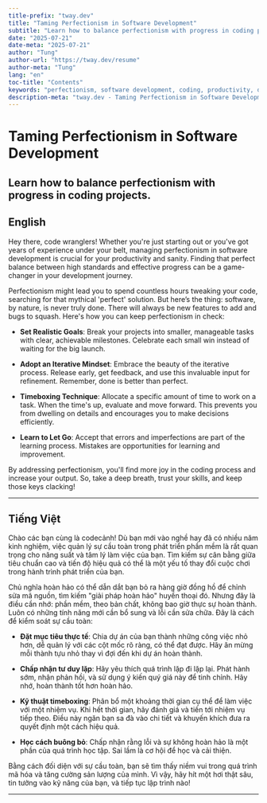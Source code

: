 ```yaml
---
title-prefix: "tway.dev"
title: "Taming Perfectionism in Software Development"
subtitle: "Learn how to balance perfectionism with progress in coding projects."
date: "2025-07-21"
date-meta: "2025-07-21"
author: "Tung"
author-url: "https://tway.dev/resume"
author-meta: "Tung"
lang: "en"
toc-title: "Contents"
keywords: "perfectionism, software development, coding, productivity, developer mindset"
description-meta: "tway.dev - Taming Perfectionism in Software Development - Learn how to balance perfectionism with progress in coding projects."
---
```


# Taming Perfectionism in Software Development
## Learn how to balance perfectionism with progress in coding projects.

## English
Hey there, code wranglers! Whether you're just starting out or you've got years of experience under your belt, managing perfectionism in software development is crucial for your productivity and sanity. Finding that perfect balance between high standards and effective progress can be a game-changer in your development journey.

Perfectionism might lead you to spend countless hours tweaking your code, searching for that mythical 'perfect' solution. But here’s the thing: software, by nature, is never truly done. There will always be new features to add and bugs to squash. Here's how you can keep perfectionism in check:

- **Set Realistic Goals**: Break your projects into smaller, manageable tasks with clear, achievable milestones. Celebrate each small win instead of waiting for the big launch.

- **Adopt an Iterative Mindset**: Embrace the beauty of the iterative process. Release early, get feedback, and use this invaluable input for refinement. Remember, done is better than perfect.

- **Timeboxing Technique**: Allocate a specific amount of time to work on a task. When the time's up, evaluate and move forward. This prevents you from dwelling on details and encourages you to make decisions efficiently.

- **Learn to Let Go**: Accept that errors and imperfections are part of the learning process. Mistakes are opportunities for learning and improvement.

By addressing perfectionism, you'll find more joy in the coding process and increase your output. So, take a deep breath, trust your skills, and keep those keys clacking!

---

## Tiếng Việt
Chào các bạn cùng là codecảnh! Dù bạn mới vào nghề hay đã có nhiều năm kinh nghiệm, việc quản lý sự cầu toàn trong phát triển phần mềm là rất quan trọng cho năng suất và tâm lý làm việc của bạn. Tìm kiếm sự cân bằng giữa tiêu chuẩn cao và tiến độ hiệu quả có thể là một yếu tố thay đổi cuộc chơi trong hành trình phát triển của bạn.

Chủ nghĩa hoàn hảo có thể dẫn dắt bạn bỏ ra hàng giờ đồng hồ để chỉnh sửa mã nguồn, tìm kiếm "giải pháp hoàn hảo" huyền thoại đó. Nhưng đây là điều cần nhớ: phần mềm, theo bản chất, không bao giờ thực sự hoàn thành. Luôn có những tính năng mới cần bổ sung và lỗi cần sửa chữa. Đây là cách để kiểm soát sự cầu toàn:

- **Đặt mục tiêu thực tế**: Chia dự án của bạn thành những công việc nhỏ hơn, dễ quản lý với các cột mốc rõ ràng, có thể đạt được. Hãy ăn mừng mỗi thành tựu nhỏ thay vì đợi đến khi dự án hoàn thành.

- **Chấp nhận tư duy lặp**: Hãy yêu thích quá trình lặp đi lặp lại. Phát hành sớm, nhận phản hồi, và sử dụng ý kiến quý giá này để tinh chỉnh. Hãy nhớ, hoàn thành tốt hơn hoàn hảo.

- **Kỹ thuật timeboxing**: Phân bổ một khoảng thời gian cụ thể để làm việc với một nhiệm vụ. Khi hết thời gian, hãy đánh giá và tiến tới nhiệm vụ tiếp theo. Điều này ngăn bạn sa đà vào chi tiết và khuyến khích đưa ra quyết định một cách hiệu quả.

- **Học cách buông bỏ**: Chấp nhận rằng lỗi và sự không hoàn hảo là một phần của quá trình học tập. Sai lầm là cơ hội để học và cải thiện.

Bằng cách đối diện với sự cầu toàn, bạn sẽ tìm thấy niềm vui trong quá trình mã hóa và tăng cường sản lượng của mình. Vì vậy, hãy hít một hơi thật sâu, tin tưởng vào kỹ năng của bạn, và tiếp tục lập trình nào!

---
